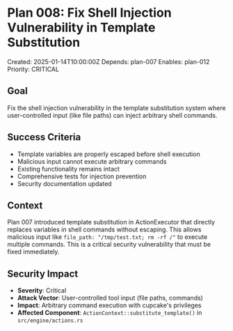 # Plan 008: Fix Shell Injection Vulnerability in Template Substitution

Created: 2025-01-14T10:00:00Z
Depends: plan-007
Enables: plan-012
Priority: CRITICAL

## Goal

Fix the shell injection vulnerability in the template substitution system where user-controlled input (like file paths) can inject arbitrary shell commands.

## Success Criteria

- Template variables are properly escaped before shell execution
- Malicious input cannot execute arbitrary commands
- Existing functionality remains intact
- Comprehensive tests for injection prevention
- Security documentation updated

## Context

Plan 007 introduced template substitution in ActionExecutor that directly replaces variables in shell commands without escaping. This allows malicious input like `file_path: "/tmp/test.txt; rm -rf /"` to execute multiple commands. This is a critical security vulnerability that must be fixed immediately.

## Security Impact

- **Severity**: Critical
- **Attack Vector**: User-controlled tool input (file paths, commands)
- **Impact**: Arbitrary command execution with cupcake's privileges
- **Affected Component**: `ActionContext::substitute_template()` in `src/engine/actions.rs`